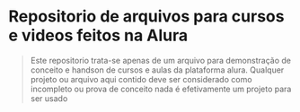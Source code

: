 # Repositorio de arquivos para cursos e videos feitos na Alura

>Este repositorio trata-se apenas de um arquivo para demonstração de conceito e handson de cursos e aulas da plataforma alura.
>Qualquer projeto ou arquivo aqui contido deve ser considerado como incompleto ou prova de conceito nada é efetivamente um projeto para ser usado
